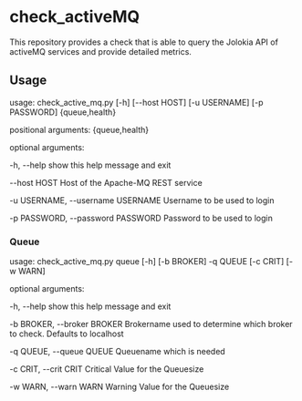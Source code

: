 # check_activeMQ

This repository provides a check that is able to query the Jolokia API of activeMQ services and provide detailed metrics.

## Usage
usage: check_active_mq.py [-h] [--host HOST] [-u USERNAME] [-p PASSWORD] {queue,health}

positional arguments:
  {queue,health}

optional arguments:

  -h, --help            show this help message and exit
  
  --host HOST           Host of the Apache-MQ REST service
  
  -u USERNAME, --username USERNAME Username to be used to login
  
  -p PASSWORD, --password PASSWORD Password to be used to login

### Queue
usage: check_active_mq.py queue [-h] [-b BROKER] -q QUEUE [-c CRIT] [-w WARN]

optional arguments:

  -h, --help            show this help message and exit
  
  -b BROKER, --broker BROKER Brokername used to determine which broker to check. Defaults to localhost
  
  -q QUEUE, --queue QUEUE Queuename which is needed
  
  -c CRIT, --crit CRIT  Critical Value for the Queuesize
  
  -w WARN, --warn WARN  Warning Value for the Queuesize
